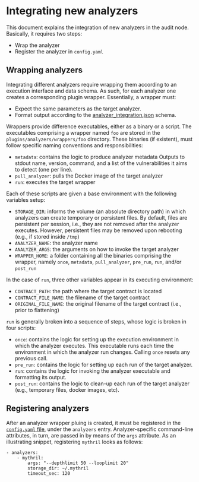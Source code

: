 # Integrating new analyzers

This document explains the integration of new analyzers in the audit node. Basically, it
requires two steps:

- Wrap the analyzer
- Register the analyzer in `config.yaml`

## Wrapping analyzers

Integrating different analyzers require wrapping them according to an execution
interface and data schema. As such, for each analyzer one creates a
corresponding plugin wrapper. Essentially, a wrapper must:
- Expect the same parameters as the target analyzer.
- Format output according to the [analyzer_integration.json](https://github.com/quantstamp/qsp-protocol-node/blob/develop/plugins/analyzers/schema/analyzer_integration.json) schema.
    
Wrappers provide difference executables, either as a binary or a script. The executables
comprising a wrapper named `foo` are stored in the `plugins/analyzers/wrappers/foo` directory. These binaries (if existent),
must follow specific naming conventions and responsibilities:
- `metadata`: contains the logic to produce analyzer metadata 
Outputs to stdout name, version, command, and a list of the vulnerabilities it
aims to detect (one per line).
- `pull_analyzer`: pulls the Docker image of the target analyzer
- `run`: executes the target wrapper

Each of these scripts are given a base environment with the following
variables setup:
  - `STORAGE_DIR`: informs the volume (an absolute directory path) in which analyzers can create temporary or persistent files. By default, files are persistent per session, i.e., they are not removed after the analyzer executes. However, persistent
    files may be removed upon rebooting (e.g., if stored inside `/tmp`)
- `ANALYZER_NAME`: the analyzer name
- `ANALYZER_ARGS`: the arguments on how to invoke the target analyzer
- `WRAPPER_HOME`: a folder containing all the binaries comprising the wrapper, namely `once`, `metadata`, `pull_analyzer`, `pre_run`, `run`, and/or `post_run`

In the case of `run`, three other variables appear in its executing environment:
- `CONTRACT_PATH`: the path where the target contract is located
- `CONTRACT_FILE_NAME`: the filename of the target contract
- `ORIGINAL_FILE_NAME`: the original filename of the target contract (i.e.,
    prior to flattening)

`run` is generally broken into a sequence of steps, whose
logic is broken in four scripts:
- `once`: contains the logic for setting up the execution environment in which
  the analyzer executes. This executable runs each time the environment in which
  the analyzer run changes. Calling `once` resets any previous call.
- `pre_run`: contains the logic for setting up each run of the target analyzer.
- `run`: contains the logic for invoking the analyzer executable and formatting its output.
- `post_run`: contains the logic to clean-up each run of the target analyzer
(e.g., temporary files, docker images, etc).

## Registering analyzers

After an analyzer wrapper pluing is created, it must be registered in the [`config.yaml` file](https://github.com/quantstamp/qsp-protocol-node/blob/develop/resources/config.yaml),
under the `analyzers` entry. Analyzer-specific command-line attributes, in turn,
are passed in by means of the `args` attribute. As an illustrating snippet,
registering `mythril` looks as follows:

```
- analyzers:
    - mythril:
        args: "--depthlimit 50 --looplimit 20"
        storage_dir: ~/.mythril
        timeout_sec: 120
```
